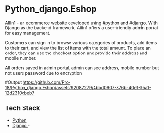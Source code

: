 # Python_django.Eshop
AllIn1 - an ecommerce website developed using #python and #django. With Django as the backend framework, 
AllIn1 offers a user-friendly admin portal for easy management.

Customers can sign in to browse various categories of products, add items to their cart, and view the list of items with the total amount. To place an order, they can use the checkout option and provide their address and mobile number.

All orders saved in admin portal, admin can see address, mobile number but not users password due to encryption

#Output
https://github.com/Pro-18/Python_django.Eshop/assets/92087279/4bbd0907-876b-40e1-95a1-12d2310cbeb7

## Tech Stack
- <a href="https://www.python.org/" >Python</a>
- <a href="https://www.djangoproject.com/"> Django </a>
-<a >
